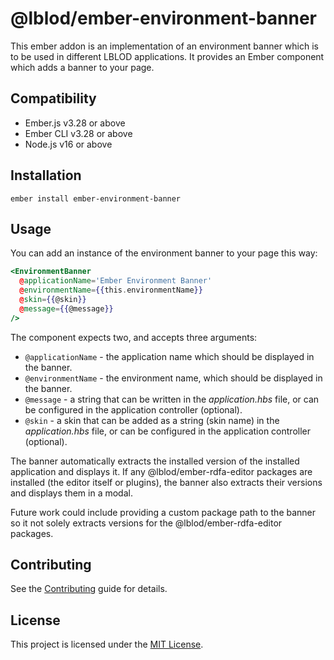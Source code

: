 # @lblod/ember-environment-banner

This ember addon is an implementation of an environment banner which is to be used in different LBLOD applications.
It provides an Ember component which adds a banner to your page.


## Compatibility

* Ember.js v3.28 or above
* Ember CLI v3.28 or above
* Node.js v16 or above


## Installation

```
ember install ember-environment-banner
```


## Usage

You can add an instance of the environment banner to your page this way:
```hbs
<EnvironmentBanner
  @applicationName='Ember Environment Banner'
  @environmentName={{this.environmentName}}
  @skin={{@skin}}
  @message={{@message}}
/>
```
The component expects two, and accepts three arguments:
* `@applicationName` - the application name which should be displayed in the banner.
* `@environmentName` - the environment name, which should be displayed in the banner.
* `@message` - a string that can be written in the _application.hbs_ file, or can be configured in the application controller (optional).
* `@skin` - a skin that can be added as a string (skin name) in the _application.hbs_ file, or can be configured in the application controller (optional).

The banner automatically extracts the installed version of the installed application and displays it.
If any @lblod/ember-rdfa-editor packages are installed (the editor itself or plugins), the banner also extracts their versions and displays them in a modal.

Future work could include providing a custom package path to the banner so it not solely extracts versions for the @lblod/ember-rdfa-editor packages.
## Contributing

See the [Contributing](CONTRIBUTING.md) guide for details.


## License

This project is licensed under the [MIT License](LICENSE.md).

